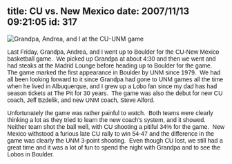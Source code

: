 title: CU vs. New Mexico
date: 2007/11/13 09:21:05
id: 317
---
![Grandpa, Andrea, and I at the CU-UNM game](/journal_images/mini-DSC02095-journal.jpg)

<font face="Arial">Last Friday, Grandpa, Andrea, and I went up to Boulder for the CU-New Mexico basketball game.  We picked up Grandpa at about 4:30 and then we went and had steaks at the Madrid Lounge before heading up to Boulder for the game.  The game marked the first appearance in Boulder by UNM since 1979.  We had all been looking forward to it since Grandpa had gone to UNM games all the time when he lived in Albuquerque, and I grew up a Lobo fan since my dad has had season tickets at The Pit for 30 years.  T</font><font face="Arial">he game was also the debut for new CU coach, Jeff Bzdelik, and new UNM coach, Steve Alford.</font>

<font face="Arial">Unfortunately the game was rather painful to watch.  Both teams were clearly thinking a lot as they tried to learn the new coach's system, and it showed.  Neither team shot the ball well, with CU shooting a pitiful 34% for the game.  New Mexico withstood a furious late CU rally to win 54-47 and the difference in the game was clearly the UNM 3-point shooting.  Even though CU lost, we still had a great time and it was a lot of fun to spend the night with Grandpa and to see the Lobos in Boulder.</font>